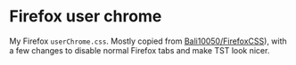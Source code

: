 # Firefox user chrome

My Firefox `userChrome.css`. Mostly copied from [Bali10050/FirefoxCSS](https://github.com/Bali10050/FirefoxCSS/blob/main/userChrome.css)),
with a few changes to disable normal Firefox tabs and make TST look nicer.
